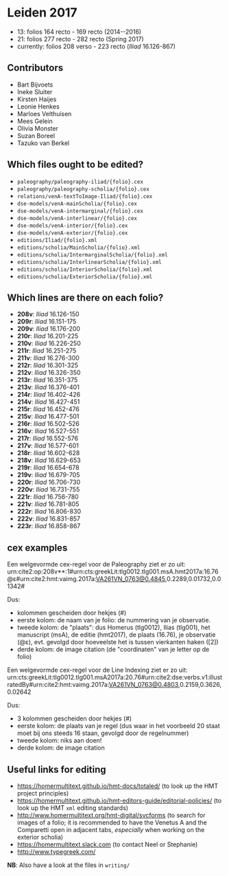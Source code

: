 # Leiden 2017

* 13: folios 164 recto - 169 recto (2014--2016)
* 21: folios 277 recto - 282 recto (Spring 2017)
* currently: folios 208 verso - 223 recto (*Iliad* 16.126-867)

## Contributors

* Bart Bijvoets
* Ineke Sluiter
* Kirsten Haijes
* Leonie Henkes
* Marloes Velthuisen
* Mees Gelein
* Olivia Monster
* Suzan Boreel
* Tazuko van Berkel

## Which files ought to be edited?

* `paleography/paleography-iliad/{folio}.cex`
* `paleography/paleography-scholia/{folio}.cex`
* `relations/venA-textToImage-Iliad/{folio}.cex`
* `dse-models/venA-mainScholia/{folio}.cex`
* `dse-models/venA-intermarginal/{folio}.cex`
* `dse-models/venA-interlinear/{folio}.cex`
* `dse-models/venA-interior/{folio}.cex`
* `dse-models/venA-exterior/{folio}.cex`
* `editions/Iliad/{folio}.xml`
* `editions/scholia/MainScholia/{folio}.xml`
* `editions/scholia/IntermarginalScholia/{folio}.xml`
* `editions/scholia/InterlinearScholia/{folio}.xml`
* `editions/scholia/InteriorScholia/{folio}.xml`
* `editions/scholia/ExteriorScholia/{folio}.xml`

## Which lines are there on each folio?

* **208v**: *Iliad* 16.126-150
* **209r**: *Iliad* 16.151-175
* **209v**: *Iliad* 16.176-200
* **210r**: *Iliad* 16.201-225
* **210v**: *Iliad* 16.226-250
* **211r**: *Iliad* 16.251-275
* **211v**: *Iliad* 16.276-300
* **212r**: *Iliad* 16.301-325
* **212v**: *Iliad* 16.326-350
* **213r**: *Iliad* 16.351-375
* **213v**: *Iliad* 16.376-401
* **214r**: *Iliad* 16.402-426
* **214v**: *Iliad* 16.427-451
* **215r**: *Iliad* 16.452-476
* **215v**: *Iliad* 16.477-501
* **216r**: *Iliad* 16.502-526
* **216v**: *Iliad* 16.527-551
* **217r**: *Iliad* 16.552-576
* **217v**: *Iliad* 16.577-601
* **218r**: *Iliad* 16.602-628
* **218v**: *Iliad* 16.629-653
* **219r**: *Iliad* 16.654-678
* **219v**: *Iliad* 16.679-705
* **220r**: *Iliad* 16.706-730
* **220v**: *Iliad* 16.731-755
* **221r**: *Iliad* 16.756-780
* **221v**: *Iliad* 16.781-805
* **222r**: *Iliad* 16.806-830
* **222v**: *Iliad* 16.831-857
* **223r**: *Iliad* 16.858-867

## cex examples 

Een welgevormde cex-regel voor de Paleography ziet er zo uit:
urn:cite2:op:208v**:1#urn:cts:greekLit:tlg0012.tlg001.msA.hmt2017a:16.76@ε#urn:cite2:hmt:vaimg.2017a:VA261VN_0763@0.4845,0.2289,0.01732,0.01342#

Dus:
* kolommen gescheiden door hekjes (#)
* eerste kolom: de naam van je folio: de nummering van je observatie. 
* tweede kolom: de "plaats": dus Homerus (tlg0012), Ilias (tlg001), het manuscript (msA), de editie (hmt2017), de plaats (16.76), je observatie (@ε), evt. gevolgd door hoeveelste het is tussen vierkanten haken ([2])
* derde kolom: de image citation (de "coordinaten" van je letter op de folio)

Een welgevormde cex-regel voor de Line Indexing ziet er zo uit:
urn:cts:greekLit:tlg0012.tlg001.msA2017a:20.76#urn:cite2:dse:verbs.v1:illustratedBy#urn:cite2:hmt:vaimg.2017a:VA261VN_0763@0.4803,0.2159,0.3626,0.02642

Dus:
* 3 kolommen gescheiden door hekjes (#)
* eerste kolom: de plaats van je regel (dus waar in het voorbeeld 20 staat moet bij ons steeds 16 staan, gevolgd door de regelnummer)
* tweede kolom: niks aan doen!
* derde kolom: de image citation

## Useful links for editing

* https://homermultitext.github.io/hmt-docs/totaled/ (to look up the HMT project principles)
* https://homermultitext.github.io/hmt-editors-guide/editorial-policies/ (to look up the HMT `xml` editing standards)
* http://www.homermultitext.org/hmt-digital/svcforms (to search for images of a folio; it is recommended to have the Venetus A and the Comparetti open in adjacent tabs, *especially* when working on the exterior scholia)
* https://homermultitext.slack.com (to contact Neel or Stephanie)
* http://www.typegreek.com/

**NB**: Also have a look at the files in `writing/`

<!-- cat paleography/*.csv > paleography.csv -->
